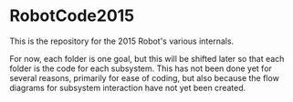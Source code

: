 # RobotCode2015

This is the repository for the 2015 Robot's various internals.

For now, each folder is one goal, but this will be shifted later so that each folder is the code for each subsystem. This has not been done yet for several reasons, primarily for ease of coding, but also because the flow diagrams for subsystem interaction have not yet been created.